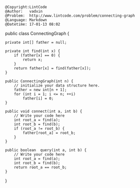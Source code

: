 ```
@Copyright:LintCode
@Author:   vadxin
@Problem:  http://www.lintcode.com/problem/connecting-graph
@Language: Markdown
@Datetime: 17-01-13 08:02
```

public class ConnectingGraph { 

    private int[] father = null;

    private int find(int x) {
        if (father[x] == 0) {
            return x;
        }
        return father[x] = find(father[x]);
    }

    public ConnectingGraph(int n) {
        // initialize your data structure here.
        father = new int[n + 1];
        for (int i = 1; i <= n; ++i)
            father[i] = 0;
    }

    public void connect(int a, int b) {
        // Write your code here
        int root_a = find(a);
        int root_b = find(b);
        if (root_a != root_b) {
            father[root_a] = root_b;
        }
    }
        
    public boolean  query(int a, int b) {
        // Write your code here
        int root_a = find(a);
        int root_b = find(b);
        return root_a == root_b;
    }
}